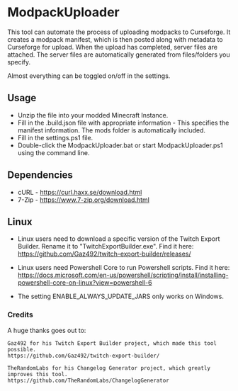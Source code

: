 # ModpackUploader

This tool can automate the process of uploading modpacks to Curseforge.
It creates a modpack manifest, which is then posted along with metadata to Curseforge for upload.
When the upload has completed, server files are attached. 
The server files are automatically generated from files/folders you specify.

Almost everything can be toggled on/off in the settings.

## Usage
* Unzip the file into your modded Minecraft Instance.
* Fill in the .build.json file with appropriate information - This specifies the manifest information. The mods folder is automatically included.
* Fill in the settings.ps1 file.
* Double-click the ModpackUploader.bat or start ModpackUploader.ps1 using the command line.

## Dependencies
* cURL - https://curl.haxx.se/download.html
* 7-Zip - https://www.7-zip.org/download.html

## Linux
* Linux users need to download a specific version of the Twitch Export Builder. Rename it to "TwitchExportBuilder.exe".
    Find it here: https://github.com/Gaz492/twitch-export-builder/releases/

* Linux users need Powershell Core to run Powershell scripts.
    Find it here: https://docs.microsoft.com/en-us/powershell/scripting/install/installing-powershell-core-on-linux?view=powershell-6

* The setting ENABLE_ALWAYS_UPDATE_JARS only works on Windows.

### Credits
A huge thanks goes out to:

    Gaz492 for his Twitch Export Builder project, which made this tool possible.
    https://github.com/Gaz492/twitch-export-builder/

    TheRandomLabs for his Changelog Generator project, which greatly improves this tool.
    https://github.com/TheRandomLabs/ChangelogGenerator
